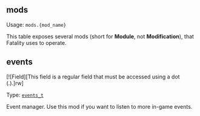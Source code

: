 ## mods

Usage: `mods.{mod_name}`

This table exposes several mods (short for **Module**, not **Modification**), that Fatality uses to operate.

## events

[![Field][This field is a regular field that must be accessed using a dot (.).]rw]

Type: [`events_t`](https://lua.fatality.win/events-t.html "This module lets you manage custom in-game event listener.")

Event manager. Use this mod if you want to listen to more in-game events.